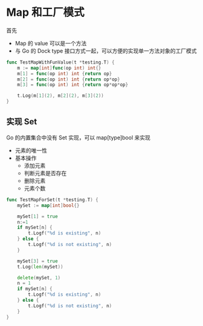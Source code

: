 # Map 和工厂模式

首先
- Map 的 value 可以是一个方法
- 与 Go 的 Dock type 接口方式一起，可以方便的实现单一方法对象的工厂模式

```go
func TestMapWithFunValue(t *testing.T) {
	m := map[int]func(op int) int{}
	m[1] = func(op int) int {return op}
	m[2] = func(op int) int {return op*op}
	m[3] = func(op int) int {return op*op*op}

	t.Log(m[1](2), m[2](2), m[3](2))
}
```

## 实现 Set

Go 的内置集合中没有 Set 实现，可以 map[type]bool 来实现
- 元素的唯一性
- 基本操作
  - 添加元素
  - 判断元素是否存在
  - 删除元素
  - 元素个数

```go
func TestMapForSet(t *testing.T) {
	mySet := map[int]bool{}

	mySet[1] = true
	n:=1
	if mySet[n] {
		t.Logf("%d is existing", n)
	} else {
		t.Logf("%d is not existing", n)
	}

	mySet[3] = true
	t.Log(len(mySet))

	delete(mySet, 1)
	n = 1
	if mySet[n] {
		t.Logf("%d is existing", n)
	} else {
		t.Logf("%d is not existing", n)
	}
}
```
